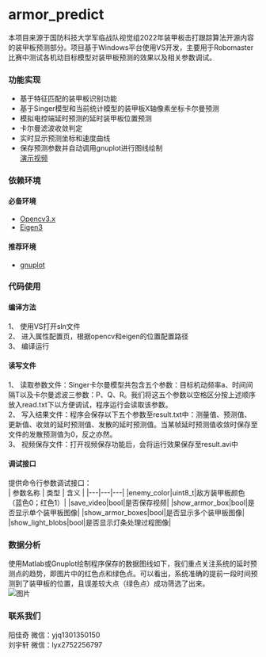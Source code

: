 # armor_predict
本项目来源于国防科技大学军临战队视觉组2022年装甲板击打跟踪算法开源内容的装甲板预测部分。项目基于Windows平台使用VS开发，主要用于Robomaster比赛中测试各机动目标模型对装甲板预测的效果以及相关参数调试。
### 功能实现
* 基于特征匹配的装甲板识别功能
* 基于Singer模型和当前统计模型的装甲板X轴像素坐标卡尔曼预测
* 模拟电控端延时预测的延时装甲板位置预测
* 卡尔曼滤波收敛判定
* 实时显示预测坐标和速度曲线
* 保存预测参数并自动调用gnuplot进行图线绘制<br/>
[演示视频](https://www.bilibili.com/video/BV1B3411u7gh?spm_id_from=333.999.list.card_archive.click)
### 依赖环境
#### 必备环境
* [Opencv3.x](https://opencv.org/releases/)
* [Eigen3](https://gitlab.com/libeigen/eigen/-/releases/)
#### 推荐环境
* [gnuplot](https://blog.csdn.net/qq_41941875/article/details/115691482)
### 代码使用
#### 编译方法
1、 使用VS打开sln文件<br/>
2、 进入属性配置页，根据opencv和eigen的位置配置路径<br/>
3、 编译运行
#### 读写文件
1、 读取参数文件：Singer卡尔曼模型共包含五个参数：目标机动频率a、时间间隔T以及卡尔曼滤波三参数：P、Q、R。我们将这五个参数以空格区分按上述顺序放入read.txt下以方便调试，程序运行会读取该参数。<br/>
2、 写入结果文件：程序会保存以下五个参数至result.txt中：测量值、预测值、更新值、收敛的延时预测值、发散的延时预测值。当某帧延时预测值收敛时保存至文件的发散预测值为0，反之亦然。<br/>
3、 视频保存文件：打开视频保存功能后，会将运行效果保存至result.avi中
#### 调试接口
提供命令行参数调试接口：<br/>
| 参数名称 | 类型 | 含义 |
|---|---|---|
|enemy_color|uint8_t|敌方装甲板颜色（蓝色0；红色1）|
|save_video|bool|是否保存视频|
|show_armor_box|bool|是否显示单个装甲板图像|
|show_armor_boxes|bool|是否显示多个装甲板图像|
|show_light_blobs|bool|是否显示灯条处理过程图像|
### 数据分析
使用Matlab或Gnuplot绘制程序保存的数据图线如下，我们重点关注系统的延时预测点的趋势，即图片中的红色点和绿色点。可以看出，系统准确的提前一段时间预测到了装甲板的位置，且误差较大点（绿色点）成功筛选了出来。<br/>
![图片](predict.png)
### 联系我们
阳佳奇 微信：yjq1301350150<br/>
刘宇轩 微信：lyx2752256797
